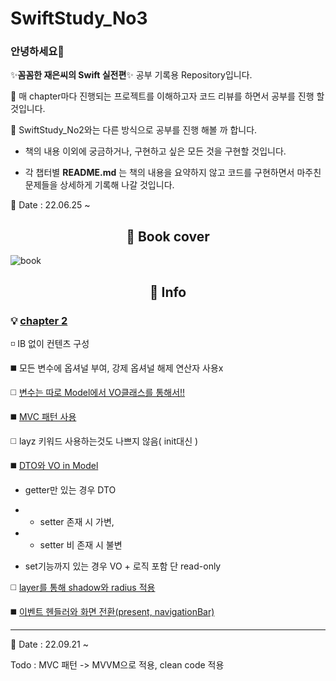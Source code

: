 # SwiftStudy_No3
### 안녕하세요👋
✨**꼼꼼한 재은씨의 Swift 실전편**✨ 공부 기록용 Repository입니다.

🔭 매 chapter마다 진행되는 프로젝트를 이해하고자 코드 리뷰를 하면서 공부를 진행 할 것입니다.

🤔  SwiftStudy_No2와는 다른 방식으로 공부를 진행 해볼 까 합니다.

 - 책의 내용 이외에 궁금하거나, 구현하고 싶은 모든 것을 구현할 것입니다.

- 각 챕터별 **README.md** 는 책의 내용을 요약하지 않고 코드를 구현하면서 마주친 문제들을 상세하게 기록해 나갈 것입니다.


🌱 Date : 22.06.25 ~

<div align=center><h2> 📗 Book cover </h2></div>

![book](https://user-images.githubusercontent.com/96910404/156348411-a27dd2ee-e6f9-425c-9b4f-6ec691a4af15.jpeg) 


<div align=center><h2> 📇 Info </h2></div>

### 💡 <a href="https://github.com/SHcommit/SwiftStudy_No3/tree/master/Ch02_likeXML" target="_blank">chapter 2 </a>

 ◽ IB 없이 컨텐츠 구성
 

:black_medium_square: 모든 변수에 옵셔널 부여, 강제 옵셔널 해제 연산자 사용x

:white_medium_square: <a href="https://github.com/SHcommit/SwiftStudy_No3/tree/master/Ch02_likeXML/custom_button/custom_button/Model">변수는 따로 Model에서 VO클래스를 통해서!!</a>

:black_medium_square: <a href="https://github.com/SHcommit/SwiftStudy_No3/tree/master/Ch02_likeXML/custom_button/custom_button">MVC 패턴 사용 </a>

:white_medium_square:  layz 키워드 사용하는것도 나쁘지 않음( init대신 )

:black_medium_square: <a href="https://github.com/SHcommit/SwiftStudy_No3/tree/master/Ch02_likeXML/custom_button/custom_button/Model">DTO와 VO in Model </a>

 - getter만 있는 경우 DTO
 - - setter 존재 시 가변,  
- - setter 비 존재 시 불변

- set기능까지 있는 경우 VO + 로직 포함 단 read-only

:white_medium_square: <a href="https://github.com/SHcommit/SwiftStudy_No3/blob/master/Ch02_likeXML/custom_button/custom_button/Controller/ViewController.swift">layer를 통해 shadow와 radius 적용
</a>

:black_medium_square: <a href="https://github.com/SHcommit/SwiftStudy_No3/blob/master/Ch02_likeXML/custom_button/custom_button/Controller/SettingController.swift">이벤트 헨들러와 화면 전환(present, navigationBar)</a>

 ---

🌱 Date : 22.09.21 ~

Todo : MVC 패턴 -> MVVM으로 적용, clean code 적용
